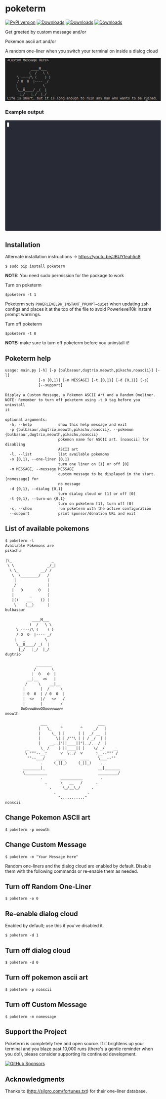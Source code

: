 # poketerm
[![PyPI version](https://badge.fury.io/py/poketerm.svg)](https://badge.fury.io/py/poketerm)
[![Downloads](https://pepy.tech/badge/poketerm)](https://pepy.tech/project/poketerm)
[![Downloads](https://pepy.tech/badge/poketerm/month)](https://pepy.tech/project/poketerm/month)
[![Downloads](https://pepy.tech/badge/poketerm/week)](https://pepy.tech/project/poketerm/week)

Get greeted by custom message and/or

Pokemon ascii art and/or

A random one-liner when you switch your terminal on inside a dialog cloud

![alt text](https://github.com/devarshi16/TerminalWelcome/blob/master/poke.png)

### Example output
![Poketerm demo](demo.gif)


## Installation
Alternate installation instructions -> https://youtu.be/JBUYfeah5c8
```
$ sudo pip install poketerm
```
**NOTE:** You need sudo permission for the package to work

Turn on poketerm
```
$poketerm -t 1
```
Poketerm sets `POWERLEVEL9K_INSTANT_PROMPT=quiet` when updating zsh
configs and places it at the top of the file to avoid Powerlevel10k
instant prompt warnings.

Turn off poketerm
```
$poketerm -t 0
```

**NOTE:** make sure to turn off poketerm before you uninstall it!

## Poketerm help
```
usage: main.py [-h] [-p {bulbasaur,dugtrio,meowth,pikachu,noascii}] [-l]
               [-o {0,1}] [-m MESSAGE] [-t {0,1}] [-d {0,1}] [-s]
               [--support]

Display a Custom Message, a Pokemon ASCII Art and a Random Oneliner.
NOTE: Remember to turn off poketerm using -t 0 tag before you uninstall
it

optional arguments:
  -h, --help            show this help message and exit
  -p {bulbasaur,dugtrio,meowth,pikachu,noascii}, --pokemon {bulbasaur,dugtrio,meowth,pikachu,noascii}
                        pokemon name for ASCII art. [noascii] for disabling
                        ASCII art
  -l, --list            list available pokemons
  -o {0,1}, --one-liner {0,1}
                        turn one liner on [1] or off [0]
  -m MESSAGE, --message MESSAGE
                        custom message to be displayed in the start. [nomessage] for
                        no message
  -d {0,1}, --dialog {0,1}
                        turn dialog cloud on [1] or off [0]
  -t {0,1}, --turn-on {0,1}
                        turn on poketerm [1], turn off [0]
  -s, --show            run poketerm with the active configuration
  --support             print sponsor/donation URL and exit
```

## List of available pokemons
```
$ poketerm -l
Available Pokemons are
pikachu

|\_                  _ 
 \ \               _/_|
  \ \_          __/ /
   \  \________/   /
    |              |
    /              |
   |   0       0   |
   |       _       |
   |()    __    () |
    \    (__)      |
bulbasaur
 
            ____M___
           (  /   \ \
     \ ----/\ (    ) )
     / O  O  |---- _/
    |   _         \
     \__U____/ _(  |
      |_/   |_/  |_/
dugtrio

              _______
             /       \
            |  0   0  |
          __|__  <>   | 
         /     \    __|__
        |       |  /     \
        | 0  0  | / 0  0  |
        |  <>   |/   <>   /
        |       |        /
       0oOwwwWwwOOoowwwwww
meowth

                ___                       ___ 
               |   \_    ^        ^     _/   |
               |     \_ | |      | |  _/ __  |
               |       \| | /""\ | | / _/  | |
               |    __..|"||____||"|../.  /  |
         __     \_ /    | ||____|| |    \/ _/    __ 
         \ """--__:      v  \../  v      :__--""" / 
          ""--___/     ____       ____    \___--""
                .     (_||_)     (_||_)    .
        ________|_                        __|_______
        \__________                       _________/
                .        __________        .
                  .      \   __   /      .
                    .     \_/__\_/     .
                      .              .
                        "..........."
noascii
```

## Change Pokemon ASCII art
```
$ poketerm -p meowth
```

## Change Custom Message
```
$ poketerm -m "Your Message Here"
```

Random one-liners and the dialog cloud are enabled by default. Disable them with the following commands or re-enable them as needed.

## Turn off Random One-Liner
```
$ poketerm -o 0
```

## Re-enable dialog cloud
Enabled by default; use this if you've disabled it.
```
$ poketerm -d 1
```

## Turn off dialog cloud
```
$ poketerm -d 0
```

## Turn off pokemon ascii art
```
$ poketerm -p noascii
```

## Turn off Custom Message
```
$ poketerm -m nomessage
```

## Support the Project

Poketerm is completely free and open source. If it brightens up your
terminal and you blaze past 10,000 runs (there's a gentle reminder when
you do!), please consider supporting its continued development.

[![GitHub Sponsors](https://img.shields.io/badge/Sponsor-%E2%9D%A4-ff69b4?style=for-the-badge&logo=github-sponsors)](https://github.com/sponsors/devarshi16)

## Acknowledgments

Thanks to (http://silgro.com/fortunes.txt) for their one-liner database.
